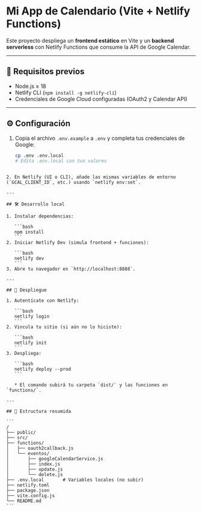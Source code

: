 <!-- README.md -->

# Mi App de Calendario (Vite + Netlify Functions)

Este proyecto despliega un **frontend estático** en Vite y un **backend serverless** con Netlify Functions que consume la API de Google Calendar.

---

## 🔧 Requisitos previos

- Node.js ≥ 18  
- Netlify CLI (`npm install -g netlify-cli`)  
- Credenciales de Google Cloud configuradas (OAuth2 y Calendar API)

---

## ⚙️ Configuración

1. Copia el archivo `.env.example` a `.env` y completa tus credenciales de Google:
   ```bash
   cp .env .env.local
   # Edita .env.local con tus valores
````

2. En Netlify (UI o CLI), añade las mismas variables de entorno (`GCAL_CLIENT_ID`, etc.) usando `netlify env:set`.

---

## 🛠️ Desarrollo local

1. Instalar dependencias:

   ```bash
   npm install
   ```
2. Iniciar Netlify Dev (simula frontend + funciones):

   ```bash
   netlify dev
   ```
3. Abre tu navegador en `http://localhost:8888`.

---

## 🚀 Despliegue

1. Autentícate con Netlify:

   ```bash
   netlify login
   ```
2. Vincula tu sitio (si aún no lo hiciste):

   ```bash
   netlify init
   ```
3. Despliega:

   ```bash
   netlify deploy --prod
   ```

   * El comando subirá tu carpeta `dist/` y las funciones en `functions/`.

---

## 📂 Estructura resumida

```
/
├── public/
├── src/
├── functions/
│   ├── oauth2callback.js
│   └── eventos/
│       ├── googleCalendarService.js
│       ├── index.js
│       ├── update.js
│       └── delete.js
├── .env.local       # Variables locales (no subir)
├── netlify.toml
├── package.json
├── vite.config.js
└── README.md
```

